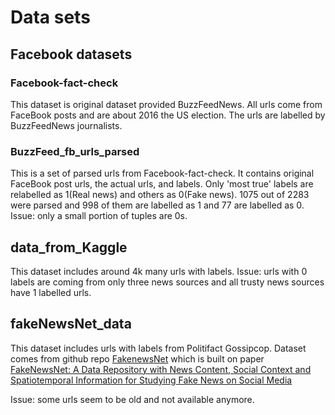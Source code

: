 # Data sets

## Facebook datasets

### Facebook-fact-check
This dataset is original dataset provided BuzzFeedNews.
All urls come from FaceBook posts and are about 2016 the US election.
The urls are labelled by BuzzFeedNews journalists.

### BuzzFeed_fb_urls_parsed
This is a set of parsed urls from Facebook-fact-check.
It contains original FaceBook post urls, the actual urls, and labels.
Only 'most true' labels are relabelled as 1(Real news) and others as 0(Fake news).
1075 out of 2283 were parsed and 998 of them are labelled as 1 and 77 are labelled as 0.
Issue: only a small portion of tuples are 0s. 

## data_from_Kaggle
This dataset includes around 4k many urls with labels.
Issue: urls with 0 labels are coming from only three news sources and all trusty news sources have 1 labelled urls.

## fakeNewsNet_data
This dataset includes urls with labels from Politifact Gossipcop. Dataset comes from github repo [FakenewsNet](https://github.com/KaiDMML/FakeNewsNet) which is built on paper [FakeNewsNet: A Data Repository with News Content, Social Context and
Spatiotemporal Information for Studying Fake News on Social Media](https://github.com/KaiDMML/FakeNewsNet)

Issue: some urls seem to be old and not available anymore.
